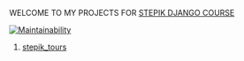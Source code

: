 WELCOME TO MY PROJECTS FOR [STEPIK DJANGO COURSE](https://stepik.org/course/63298/promo)

[![Maintainability](https://api.codeclimate.com/v1/badges/04f3e35954e03d3c2155/maintainability)](https://codeclimate.com/github/fsatka/stepik_django_course/maintainability)

1) [stepik_tours](./stepik_tours)